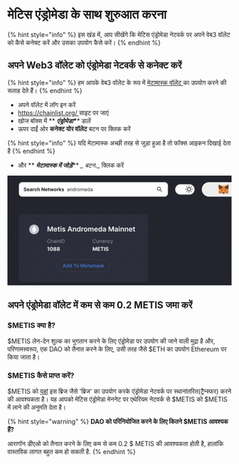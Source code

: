 # मेटिस एंड्रोमेडा के साथ शुरुआत करना

{% hint style="info" %}
इस खंड में, आप सीखेंगे कि मेटिस एंड्रोमेडा नेटवर्क पर अपने वेब3 वॉलेट को कैसे कनेक्ट करें और उसका उपयोग कैसे करें।
{% endhint %}

## अपने Web3 वॉलेट को एंड्रोमेडा नेटवर्क से कनेक्ट करें

{% hint style="info" %}
हम आपके वेब3 वॉलेट के रूप में [मेटामास्क वॉलेट ](./)का उपयोग करने की सलाह देते हैं।
{% endhint %}

* अपने वॉलेट में लॉग इन करें
* &#x20;[https://chainlist.org/ ](https://chainlist.org/)साइट पर जाएं
* खोज बॉक्स में \*\* _**एंड्रोमेडा\***\*_ डालें
* ऊपर दाईं ओर **कनेक्ट योर वॉलेट** बटन पर क्लिक करें

{% hint style="info" %}
यदि मेटामास्क अच्छी तरह से जुड़ा हुआ है तो फॉक्स आइकन दिखाई देता है
{% endhint %}

* और \*\* _**मेटामास्क में जोड़ें**\*\* \_ बटन_.\_ क्लिक करें

![Add the Andromeda Metis network to metamask using chainlist.org](<../../.gitbook/assets/Schermata 2022-01-26 alle 23.03.43.png>)

## अपने एंड्रोमेडा वॉलेट में कम से कम 0.2 METIS जमा करें

### $METIS क्या है?

$METIS लेन-देन शुल्क का भुगतान करने के लिए एंड्रोमेडा पर उपयोग की जाने वाली मुद्रा है और, परिणामस्वरूप, एक DAO को तैनात करने के लिए, उसी तरह जैसे $ETH का उपयोग Ethereum पर किया जाता है।

### $METIS कैसे प्राप्त करें?

$METIS को [यहां](https://synapseprotocol.com/?inputCurrency=USDT\&outputCurrency=USDC\&outputChain=1666600000) इस ब्रिज जैसे 'ब्रिज' का उपयोग करके एंड्रोमेडा नेटवर्क पर स्थानांतरित(ट्रैन्स्फर) करने की आवश्यकता है। यह आपको मेटिस एंड्रोमेडा मेननेट पर एथेरियम नेटवर्क से $METIS को $METIS में लाने की अनुमति देता है।

{% hint style="warning" %}
**DAO को परिनियोजित करने के लिए कितने $METIS आवश्यक हैं?**

आरागॉन डीएओ को तैनात करने के लिए कम से कम 0.2 $ METIS की आवश्यकता होती है, हालांकि वास्तविक लागत बहुत कम हो सकती है.
{% endhint %}
